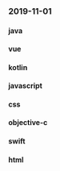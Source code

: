 ### 2019-11-01

#### java

#### vue

#### kotlin

#### javascript

#### css

#### objective-c

#### swift

#### html
